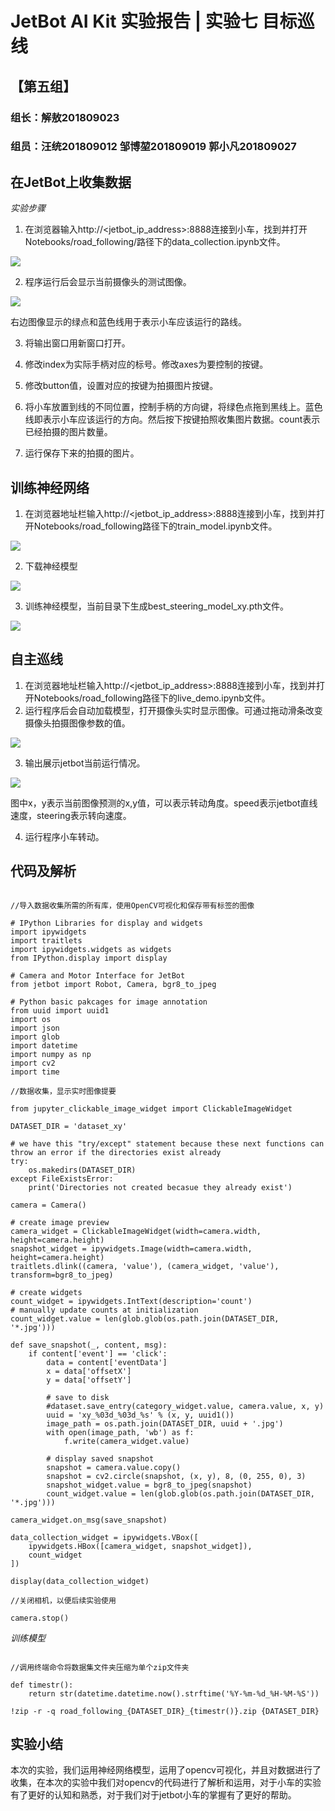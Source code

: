 #  JetBot AI Kit 实验报告 | 实验七 目标巡线 #
## 【第五组】 ##
### 组长：解敖201809023 ###
### 组员：汪统201809012 邹博堃201809019 郭小凡201809027 ###

## 在JetBot上收集数据 ##

$实验步骤$

1. 在浏览器输入http://<jetbot_ip_address>:8888连接到小车，找到并打开Notebooks/road_following/路径下的data_collection.ipynb文件。

![](./image/14.png)

2. 程序运行后会显示当前摄像头的测试图像。
   
![](./image/13.png)
   
右边图像显示的绿点和蓝色线用于表示小车应该运行的路线。

3. 将输出窗口用新窗口打开。
4. 修改index为实际手柄对应的标号。修改axes为要控制的按键。

5. 修改button值，设置对应的按键为拍摄图片按键。

6. 将小车放置到线的不同位置，控制手柄的方向键，将绿色点拖到黑线上。蓝色线即表示小车应该运行的方向。然后按下按键拍照收集图片数据。count表示已经拍摄的图片数量。
7. 运行保存下来的拍摄的图片。



## 训练神经网络 ##

1. 在浏览器地址栏输入http://<jetbot_ip_address>:8888连接到小车，找到并打开Notebooks/road_following路径下的train_model.ipynb文件。

![](./image/15.png)

2. 下载神经模型

![](./image/16.png)

3. 训练神经模型，当前目录下生成best_steering_model_xy.pth文件。

![](./image/17.png)

## 自主巡线 ##

1. 在浏览器地址栏输入http://<jetbot_ip_address>:8888连接到小车，找到并打开Notebooks/road_following路径下的live_demo.ipynb文件。
2. 运行程序后会自动加载模型，打开摄像头实时显示图像。可通过拖动滑条改变摄像头拍摄图像参数的值。

![](./image/13.png)

3. 输出展示jetbot当前运行情况。

![](./image/13.png)

图中x，y表示当前图像预测的x,y值，可以表示转动角度。speed表示jetbot直线速度，steering表示转向速度。

4. 运行程序小车转动。



## 代码及解析 ##

```

//导入数据收集所需的所有库，使用OpenCV可视化和保存带有标签的图像

# IPython Libraries for display and widgets
import ipywidgets
import traitlets
import ipywidgets.widgets as widgets
from IPython.display import display

# Camera and Motor Interface for JetBot
from jetbot import Robot, Camera, bgr8_to_jpeg

# Python basic pakcages for image annotation
from uuid import uuid1
import os
import json
import glob
import datetime
import numpy as np
import cv2
import time

//数据收集，显示实时图像提要

from jupyter_clickable_image_widget import ClickableImageWidget

DATASET_DIR = 'dataset_xy'

# we have this "try/except" statement because these next functions can throw an error if the directories exist already
try:
    os.makedirs(DATASET_DIR)
except FileExistsError:
    print('Directories not created becasue they already exist')

camera = Camera()

# create image preview
camera_widget = ClickableImageWidget(width=camera.width, height=camera.height)
snapshot_widget = ipywidgets.Image(width=camera.width, height=camera.height)
traitlets.dlink((camera, 'value'), (camera_widget, 'value'), transform=bgr8_to_jpeg)

# create widgets
count_widget = ipywidgets.IntText(description='count')
# manually update counts at initialization
count_widget.value = len(glob.glob(os.path.join(DATASET_DIR, '*.jpg')))

def save_snapshot(_, content, msg):
    if content['event'] == 'click':
        data = content['eventData']
        x = data['offsetX']
        y = data['offsetY']
        
        # save to disk
        #dataset.save_entry(category_widget.value, camera.value, x, y)
        uuid = 'xy_%03d_%03d_%s' % (x, y, uuid1())
        image_path = os.path.join(DATASET_DIR, uuid + '.jpg')
        with open(image_path, 'wb') as f:
            f.write(camera_widget.value)
        
        # display saved snapshot
        snapshot = camera.value.copy()
        snapshot = cv2.circle(snapshot, (x, y), 8, (0, 255, 0), 3)
        snapshot_widget.value = bgr8_to_jpeg(snapshot)
        count_widget.value = len(glob.glob(os.path.join(DATASET_DIR, '*.jpg')))
        
camera_widget.on_msg(save_snapshot)

data_collection_widget = ipywidgets.VBox([
    ipywidgets.HBox([camera_widget, snapshot_widget]),
    count_widget
])

display(data_collection_widget)

//关闭相机，以便后续实验使用

camera.stop()

```

$训练模型$

```

//调用终端命令将数据集文件夹压缩为单个zip文件夹

def timestr():
    return str(datetime.datetime.now().strftime('%Y-%m-%d_%H-%M-%S'))

!zip -r -q road_following_{DATASET_DIR}_{timestr()}.zip {DATASET_DIR}

```

## 实验小结 ##
本次的实验，我们运用神经网络模型，运用了opencv可视化，并且对数据进行了收集，在本次的实验中我们对opencv的代码进行了解析和运用，对于小车的实验有了更好的认知和熟悉，对于我们对于jetbot小车的掌握有了更好的帮助。